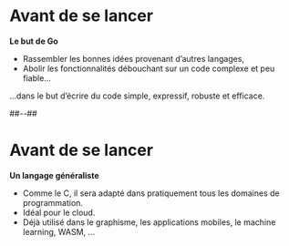 <!-- .slide: class="sfeir-bg-white-3" -->

# Avant de se lancer



<b>Le but de Go</b>
<ul>
    <li>Rassembler les bonnes idées provenant d’autres langages,</li>
    <li>Abolir les fonctionnalités débouchant sur un code complexe et peu fiable…</li>
</ul>
<p>...dans le but d’écrire du code simple, expressif, robuste et efficace.</p>


##--##

# Avant de se lancer


<b>Un langage généraliste</b>
<ul>
    <li>Comme le C, il sera adapté dans pratiquement tous les domaines de programmation.</li>
    <li>Idéal pour le cloud.</li>
    <li>Déjà utilisé dans le graphisme, les applications mobiles, le machine learning, WASM, ...</li>
</ul>






